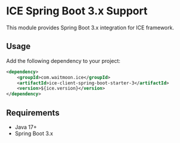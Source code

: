 # ICE Spring Boot 3.x Support

This module provides Spring Boot 3.x integration for ICE framework.

## Usage

Add the following dependency to your project:

```xml
<dependency>
    <groupId>com.waitmoon.ice</groupId>
    <artifactId>ice-client-spring-boot-starter-3</artifactId>
    <version>${ice.version}</version>
</dependency>
```

## Requirements
- Java 17+
- Spring Boot 3.x
